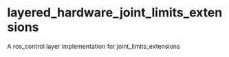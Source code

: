 # layered_hardware_joint_limits_extensions
A ros_control layer implementation for joint_limits_extensions
